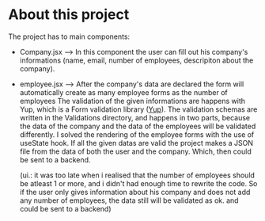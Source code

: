 # About this project

The project has to main components:
  - Company.jsx --> In this component the user can fill out his company's informations (name, email, number of employees, descripiton about the company).
  - employee.jsx --> After the company's data are declared the form will automatically create as many employee forms as the number of employees
    The validation of the given informations are happens with Yup, which is a Form validation library ([Yup](https://github.com/jquense/yup)).
    The validation schemas are written in the Validations directory, and happens in two parts, because the data of the company and the data of the employees will be validated differently.
    I solved the rendering of the employee forms with the use of useState hook.
    If all the given datas are valid the project makes a JSON file from the data of both the user and the company. Which, then could be sent to a backend.

    (ui.: it was too late when i realised that the number of employees should be atleast 1 or more, and i didn't had enough time to rewrite the code.
    So if the user only gives information about his company and does not add any number of employees, the data still will be validated as ok. and could be sent to a backend)
